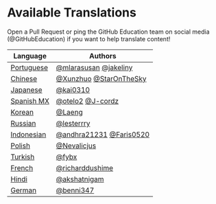 # Available Translations
Open a Pull Request or ping the GitHub Education team on social media (@GitHubEducation) if you want to help translate content!

| Language                        | Authors                                 |
|---------------------------------|-----------------------------------------|
| [Portuguese](https://bit.ly/3LI8kAc) | [@mlarasusan](https://github.com/mlarasusan) [@jakeliny](https://github.com/jakeliny)                   |
| [Chinese](https://bit.ly/3kE3Ezc)       | [@Xunzhuo](https://github.com/Xunzhuo) [@StarOnTheSky](https://github.com/StarOnTheSky)                  |
| [Japanese](https://bit.ly/38TCVfm)      | [@kai0310](https://github.com/kai0310)                                |
| [Spanish MX](https://bit.ly/3wqpwUz) | [@otelo2](https://github.com/otelo2) [@J-cordz](https://github.com/J-cordz)                              |
| [Korean](https://bit.ly/3MS4owN)     | [@Laeng](https://github.com/Laeng)                              |
| [Russian](https://bit.ly/3w7d7EL)       | [@lesterrry](https://github.com/lesterrry)                              |
| [Indonesian](https://bit.ly/3yeTRrI) | [@andhra21231](https://github.com/andhra21231) [@Faris0520](https://github.com/Faris0520)     | 
| [Polish](https://bit.ly/38c411k)        | [@Nevalicjus](https://github.com/Nevalicjus)                             | 
| [Turkish](./README.tr.md)| [@fybx](https://github.com/fybx) |                          | 
| [French](./README.fr.md)        | [@richarddushime](https://github.com/richarddushime)                     |
| [Hindi](./README.hi.md)        | [@akshatnigam](https://github.com/akshatnigam)                     |
| [German](./README.de.md)        | [@benni347](https://github.com/benni347)                     |
